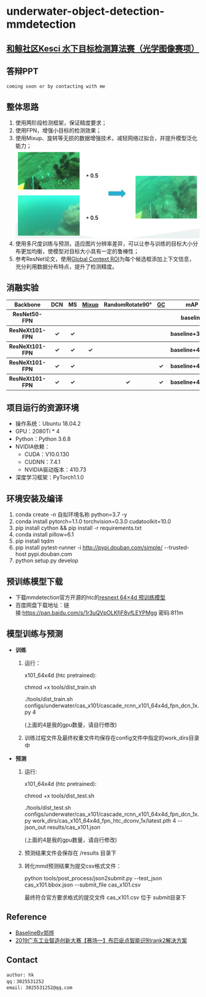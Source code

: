 # underwater-object-detection-mmdetection


## [和鲸社区Kesci 水下目标检测算法赛（光学图像赛项）](https://www.kesci.com/home/competition/5e535a612537a0002ca864ac)

## 答辩PPT
    coming soon or by contacting with me
 
## 整体思路
1. 使用两阶段检测框架，保证精度要求；
2. 使用FPN，增强小目标的检测效果；
3. 使用Mixup、旋转等无损的数据增强技术，减轻网络过拟合，并提升模型泛化能力；
    ![avatar](mixup.png)
4. 使用多尺度训练与预测，适应图片分辨率差异，可以让参与训练的目标大小分布更加均衡，使模型对目标大小具有一定的鲁棒性；
5. 参考ResNet论文，使用[Global Context ROI](https://arxiv.org/abs/1512.03385)为每个候选框添加上下文信息，充分利用数据分布特点，提升了检测精度。


## 消融实验
<table>
    <tr>
        <th>Backbone</th>
        <th>DCN</th>
        <th>MS</th>
        <th><a href="https://github.com/sankin97/Underwater_detection/blob/master/mmdet/datasets/pipelines/transforms.py">Mixup</a></th>
        <th>RandomRotate90°</th>
        <th><a href="https://github.com/cizhenshi/TianchiGuangdong2019_2th/blob/master/src/mmdet/models/roi_extractors/single_level.py">GC</a></th>
        <th>mAP</th>
    </tr>
    <tr>
        <th>ResNet50-FPN</th>
        <th></th>
        <th></th>
        <th></th>
        <th></th>
        <th></th>
        <th>baseline</th>
    </tr>
    <tr>
        <th>ResNeXt101-FPN</th>
        <th>&#10003;</th>
        <th>&#10003;</th>
        <th></th>
        <th></th>
        <th></th>
        <th>baseline+3.35%</th>
    </tr>
    <tr>
        <th>ResNeXt101-FPN</th>
        <th>&#10003;</th>
        <th>&#10003;</th>
        <th>&#10003;</th>
        <th></th>
        <th></th>
        <th>baseline+4.25%</th>
    </tr>  
    <tr>
        <th>ResNeXt101-FPN</th>
        <th>&#10003;</th>
        <th>&#10003;</th>
        <th></th>
        <th></th>
        <th>&#10003;</th>
        <th>baseline+4.36%</th>
    </tr>
    <tr>
        <th>ResNeXt101-FPN</th>
        <th>&#10003;</th>
        <th>&#10003;</th>
        <th></th>
        <th>&#10003;</th>
        <th>&#10003;</th>
        <th>baseline+4.69%</th>
    </tr>   
</table>


## 项目运行的资源环境
+ 操作系统：Ubuntu 18.04.2
+ GPU：2080Ti * 4
+ Python：Python 3.6.8
+ NVIDIA依赖：
    - CUDA：V10.0.130
    - CUDNN：7.4.1
    - NVIDIA驱动版本：410.73
+ 深度学习框架：PyTorch1.1.0


## 环境安装及编译
1. conda create -n 自拟环境名称 python=3.7 -y
2. conda install pytorch=1.1.0 torchvision=0.3.0 cudatoolkit=10.0
3. pip install cython && pip install -r requirements.txt
4. conda install pillow=6.1
5. pip install tqdm
6. pip install pytest-runner -i http://pypi.douban.com/simple/ --trusted-host pypi.douban.com
7. python setup.py develop


## 预训练模型下载
 - 下载mmdetection官方开源的htc的[resnext 64×4d 预训练模型](https://s3.ap-northeast-2.amazonaws.com/open-mmlab/mmdetection/models/htc/htc_dconv_c3-c5_mstrain_400_1400_x101_64x4d_fpn_20e_20190408-0e50669c.pth)
 - 百度网盘下载地址：链接:https://pan.baidu.com/s/1r3uQVpOLKfjF8vfLEYPMgg  密码:811m


## 模型训练与预测
  - **训练**

	1. 运行：
          
        x101_64x4d (htc pretrained):
        
		chmod +x tools/dist_train.sh

        ./tools/dist_train.sh configs/underwater/cas_x101/cascade_rcnn_x101_64x4d_fpn_dcn_1x.py 4
        
        (上面的4是我的gpu数量，请自行修改)

   	2. 训练过程文件及最终权重文件均保存在config文件中指定的work_dirs目录中

  - **预测**

    1. 运行:
    
        x101_64x4d (htc pretrained):

        chmod +x tools/dist_test.sh

        ./tools/dist_test.sh configs/underwater/cas_x101/cascade_rcnn_x101_64x4d_fpn_dcn_1x.py work_dirs/cas_x101_64x4d_fpn_htc_dconv_1x/latest.pth 4 --json_out results/cas_x101.json
        
        (上面的4是我的gpu数量，请自行修改)

    2. 预测结果文件会保存在 /results 目录下

    3. 转化mmd预测结果为提交csv格式文件：
       
       python tools/post_process/json2submit.py --test_json cas_x101.bbox.json --submit_file cas_x101.csv

       最终符合官方要求格式的提交文件 cas_x101.csv 位于 submit目录下
    
    
## Reference
   - [BaselineBy郑烨](https://github.com/zhengye1995/underwater-object-detection)
   - [2019广东工业智造创新大赛【赛场一】布匹疵点智能识别rank2解决方案](https://github.com/cizhenshi/TianchiGuangdong2019_2th)
   
   
## Contact
    
    author: hk
    qq：3025531252
    email: 3025531252@qq.com